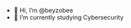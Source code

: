 - 👋 Hi, I’m @beyzobee
- 🌱 I’m currently studying Cybersecurity

<!---
beyzobee/beyzobee is a ✨ special ✨ repository because its `README.md` (this file) appears on your GitHub profile.
You can click the Preview link to take a look at your changes.
--->

